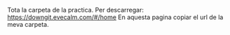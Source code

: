 Tota la carpeta de la practica. Per descarregar:
https://downgit.evecalm.com/#/home
En aquesta pagina copiar el url de la meva carpeta.
